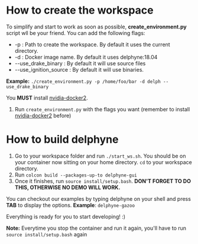 # How to create the workspace
To simplify and start to work as soon as possible, **create_environment.py** script wll be your friend.
You can add the following flags:
* -p <path> : Path to create the workspace. By default it uses the current directory.
* -d <name> : Docker image name. By default it uses delphyne:18.04
* --use_drake_binary : By default it will use source files
* --use_ignition_source : By default it will use binaries.

**Example:** `./create_environment.py -p /home/foo/bar -d delph --use_drake_binary`

You **MUST** install [nvidia-docker2](https://github.com/nvidia/nvidia-docker/wiki/Installation-(version-2.0)).

1. Run `create_environment.py` with the flags you want (remember to install [nvidia-docker2](https://github.com/nvidia/nvidia-docker/wiki/Installation-(version-2.0)) before)

# How to build delphyne

1. Go to your workspace folder and run `./start_ws.sh`. You should be on your container now sitting on your home directory. `cd` to your workspace directory.
2. Run `colcon build --packages-up-to delphyne-gui`
3. Once it finishes, run `source install/setup.bash`. **DON'T FORGET TO DO THIS, OTHERWISE NO DEMO WILL WORK.**

You can checkout our examples by typing delphyne on your shell and press **TAB** to display the options.
**Example**: `delphyne-gazoo`

Everything is ready for you to start developing! :)

**Note:** Everytime you stop the container and run it again, you'll have to run `source install/setup.bash` again